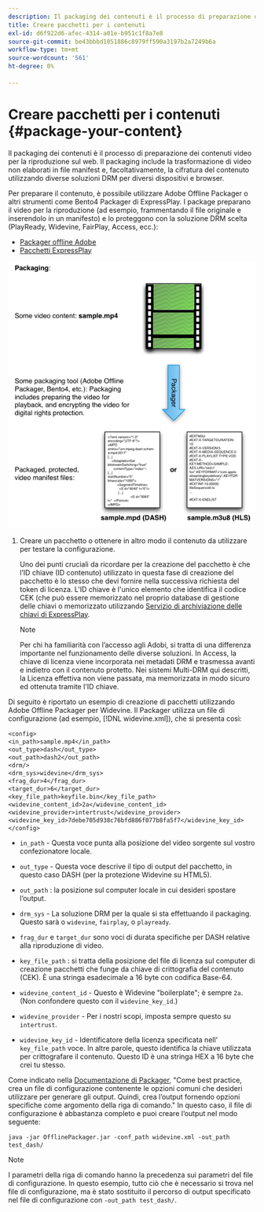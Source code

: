 ```yaml
---
description: Il packaging dei contenuti è il processo di preparazione dei contenuti video per la riproduzione sul web. Il packaging include la trasformazione di video non elaborati in file manifest e, facoltativamente, la cifratura del contenuto utilizzando diverse soluzioni DRM per diversi dispositivi e browser.
title: Creare pacchetti per i contenuti
exl-id: d6f922d6-afec-4314-a01e-b951c1f8a7e8
source-git-commit: be43bbbd1051886c8979ff590a3197b2a7249b6a
workflow-type: tm+mt
source-wordcount: '561'
ht-degree: 0%

---
```


# Creare pacchetti per i contenuti {#package-your-content}

Il packaging dei contenuti è il processo di preparazione dei contenuti video per la riproduzione sul web. Il packaging include la trasformazione di video non elaborati in file manifest e, facoltativamente, la cifratura del contenuto utilizzando diverse soluzioni DRM per diversi dispositivi e browser.

Per preparare il contenuto, è possibile utilizzare Adobe Offline Packager o altri strumenti come Bento4 Packager di ExpressPlay. I package preparano il video per la riproduzione (ad esempio, frammentando il file originale e inserendolo in un manifesto) e lo proteggono con la soluzione DRM scelta (PlayReady, Widevine, FairPlay, Access, ecc.):

* [Packager offline Adobe](https://helpx.adobe.com/content/dam/help/en/primetime/guides/offline_packager_getting_started.pdf)
* [Pacchetti ExpressPlay](https://www.expressplay.com/developer/packaging-tools/)

<!--<a id="fig_jbn_fw5_xw"></a>-->

![](assets/pkg_lic_play_web.png)

1. Creare un pacchetto o ottenere in altro modo il contenuto da utilizzare per testare la configurazione.

   Uno dei punti cruciali da ricordare per la creazione del pacchetto è che l’ID chiave (ID contenuto) utilizzato in questa fase di creazione del pacchetto è lo stesso che devi fornire nella successiva richiesta del token di licenza. L&#39;ID chiave è l&#39;unico elemento che identifica il codice CEK (che può essere memorizzato nel proprio database di gestione delle chiavi o memorizzato utilizzando [Servizio di archiviazione delle chiavi di ExpressPlay](https://www.expressplay.com/developer/key-storage/).

   >[!NOTE]
   >
   >Per chi ha familiarità con l’accesso agli Adobi, si tratta di una differenza importante nel funzionamento delle diverse soluzioni. In Access, la chiave di licenza viene incorporata nei metadati DRM e trasmessa avanti e indietro con il contenuto protetto. Nei sistemi Multi-DRM qui descritti, la Licenza effettiva non viene passata, ma memorizzata in modo sicuro ed ottenuta tramite l&#39;ID chiave.

<!--<a id="example_52AF76B730174B79B6088280FCDF126D"></a>-->

Di seguito è riportato un esempio di creazione di pacchetti utilizzando Adobe Offline Packager per Widevine. Il Packager utilizza un file di configurazione (ad esempio, [!DNL widevine.xml]), che si presenta così:

```
<config> 
<in_path>sample.mp4</in_path> 
<out_type>dash</out_type> 
<out_path>dash2</out_path> 
<drm/> 
<drm_sys>widevine</drm_sys> 
<frag_dur>4</frag_dur> 
<target_dur>6</target_dur> 
<key_file_path>keyfile.bin</key_file_path> 
<widevine_content_id>2a</widevine_content_id> 
<widevine_provider>intertrust</widevine_provider> 
<widevine_key_id>7debe705d938c76bfd886f077b8fa5f7</widevine_key_id> 
</config>
```

* `in_path` - Questa voce punta alla posizione del video sorgente sul vostro confezionatore locale.
* `out_type` - Questa voce descrive il tipo di output del pacchetto, in questo caso DASH (per la protezione Widevine su HTML5).
* `out_path` : la posizione sul computer locale in cui desideri spostare l’output.
* `drm_sys` - La soluzione DRM per la quale si sta effettuando il packaging. Questo sarà o `widevine`, `fairplay`, o `playready`.

* `frag_dur` e `target_dur` sono voci di durata specifiche per DASH relative alla riproduzione di video.

* `key_file_path` : si tratta della posizione del file di licenza sul computer di creazione pacchetti che funge da chiave di crittografia del contenuto (CEK). È una stringa esadecimale a 16 byte con codifica Base-64.
* `widevine_content_id` - Questo è Widevine &quot;boilerplate&quot;; è sempre `2a`. (Non confondere questo con il `widevine_key_id`.)

* `widevine_provider` - Per i nostri scopi, imposta sempre questo su `intertrust`.

* `widevine_key_id` - Identificatore della licenza specificata nell&#39; `key_file_path` voce. In altre parole, questo identifica la chiave utilizzata per crittografare il contenuto. Questo ID è una stringa HEX a 16 byte che crei tu stesso.

Come indicato nella [Documentazione di Packager](https://helpx.adobe.com/content/dam/help/en/primetime/guides/offline_packager_getting_started.pdf), &quot;Come best practice, crea un file di configurazione contenente le opzioni comuni che desideri utilizzare per generare gli output. Quindi, crea l’output fornendo opzioni specifiche come argomento della riga di comando.&quot; In questo caso, il file di configurazione è abbastanza completo e puoi creare l’output nel modo seguente:

```
java -jar OfflinePackager.jar -conf_path widevine.xml -out_path test_dash/ 
```

>[!NOTE]
>
>I parametri della riga di comando hanno la precedenza sui parametri del file di configurazione. In questo esempio, tutto ciò che è necessario si trova nel file di configurazione, ma è stato sostituito il percorso di output specificato nel file di configurazione con `-out_path test_dash/`.
